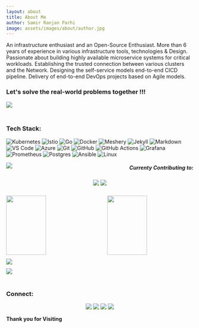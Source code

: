 ```yaml
---
layout: about
title: About Me
author: Samir Ranjan Parhi
image: assets/images/about/author.jpg
---
```


An infrastructure enthusiast and an Open-Source Enthusiast. More than 6 years of experience in various infrastructure tools, technologies & Design. Passionate about building highly available microservice systems for critical workloads. Establishing the trusted connection between various clusters and the Network. Designing the self-service models end-to-end CICD pipeline. Delivery of end-to-end DevOps projects based on Agile models. 

### Let's solve the real-world problems together !!! ###


![](https://komarev.com/ghpvc/?username=samirparhi-dev&color=blueviolet)

<img src="images/border.gif" width="1100px" height="10px"> 

### Tech Stack: ###

![Kubernetes](https://img.shields.io/badge/-Kubernetes-pale?style=flat-square&logo=kubernetes) 
![Istio](https://img.shields.io/badge/-Istio-yellow?style=flat-square&logo=istio)  ![Go](https://img.shields.io/badge/-Go-cyan?style=flat-square&logo=go) 
![Docker](https://img.shields.io/badge/-Docker-grey?style=flat-square&logo=docker) ![Meshery](https://img.shields.io/badge/-Meshery-green?style=flat-square&logo=meshery)
![Jekyll](https://img.shields.io/badge/-Jekyll-red?style=flat-square&logo=jekyll) ![Markdown](https://img.shields.io/badge/-Markdown-black?style=flat-square&logo=markdown) ![VS Code](https://img.shields.io/badge/-VS_Code-blue?style=flat-square&logo=visual-studio-code) ![Azure](https://img.shields.io/badge/-azure-pale?style=flat-square&logo=azure) ![Git](https://img.shields.io/badge/-Git-blueviolet?style=flat-square&logo=git) ![GitHub](https://img.shields.io/badge/-GitHub-181717?style=flat-square&logo=github) ![GitHub Actions](https://img.shields.io/badge/GitHub%20Actions%20-%232671E5.svg?&style=flat-square&logo=github%20actions&logoColor=white) ![Grafana](https://img.shields.io/badge/-Grafana-green?style=flat-square&logo=grafana)
![Prometheus](https://img.shields.io/badge/-Prometheus-blueviolet?style=flat-square&logo=prometheus)
![Postgres](https://img.shields.io/badge/-Postgres-grey?style=flat-square&logo=postgres)
![Ansible](https://img.shields.io/badge/-Ansible-yellow?style=flat-square&logo=ansible)
![Linux](https://img.shields.io/badge/-Linux-blue?style=flat-square&logo=linux)

<p><img align="left" src="https://github-readme-stats.vercel.app/api?username=samirparhi-dev&show_icons=true&custom_title=GitHub Stats&count_private=true&theme=blueberry" /></p>
<h5 style="text-align:right;">Currenty Contributing to: </h5>
<p align="center">
  <a href="https://layer5.io"><img src="https://img.shields.io/badge/-Layer5-blueviolet?style=for-the-badge&logo=layer5" ></a>
  <a href="https://meshery.io"><img src="https://img.shields.io/badge/-Meshery-blue?style=for-the-badge&logo=meshery" ></a>
</p>


<!-- <h5 style="text-align:right;">Currenty Contributing to </h5>
<p style="text-align:center;"><a href="https://layer5.io">Layer5</a></p>
<p style="text-align:center;"><a href="https://meshery.io">Meshery</a></p>
    -->
 <img src="images/border.gif" width="1100px" height="10px"> 

<img align="left" src="https://github-readme-streak-stats.herokuapp.com/?user=samirparhi-dev&hide_border=true&theme=blueberry" width="46%" height="160px">


<img align="right" src="https://github-readme-stats.vercel.app/api/top-langs/?username=samirparhi-dev&layout=compact&theme=blueberry" width="46%" height="160px"/>

<img src="images/border.gif" width="1100px" height="10px"> 

<img src="https://github-profile-trophy.vercel.app/?username=samirparhi-dev&theme=blueberry&column=8&margin-w=10&margin-h=15 (https://github.com/ryo-ma/github-profile-trophy)">

<img src="images/border.gif" width="1100px" height="10px"> 

<img src="https://activity-graph.herokuapp.com/graph?username=samirparhi-dev&bg_color=FBFFFF&color=454848&line=0A2CEA&point=E7110B&hide_border=false" />
<img src="images/border.gif" width="1100px" height="10px">

<img src="images/border.gif" width="1100px" height="10px"> 

### Connect: ###

<p align="center">
  <a href="https://linkedin.com/in/samir-parhi"><img src="https://img.shields.io/badge/-LinkedIn-blueviolet?style=for-the-badge&logo=linkedin" ></a>
  <a href="https://twitter.com/samirparhi"><img src="https://img.shields.io/badge/-Twitter-blue?style=for-the-badge&logo=twitter" ></a>
  <a href="mailto:samirparhi@gmail.com"><img src="https://img.shields.io/badge/-Mail-cyan?style=for-the-badge&logo=gmail" ></a>
  <a href="https://github.com/samirparhi-dev"><img src="https://img.shields.io/badge/-GitHub-orange?style=for-the-badge&logo=github" ></a>
</p>


**Thank you for Visiting** 
